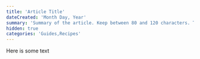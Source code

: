 ```yaml
---
title: 'Article Title'
dateCreated: 'Month Day, Year'
summary: 'Summary of the article. Keep between 80 and 120 characters. That is roughly the length of this line of text.'
hidden: true
categories: 'Guides,Recipes'
---
```


Here is some text
